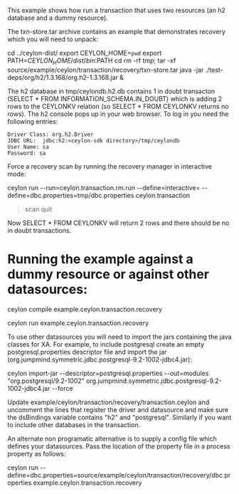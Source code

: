 This example shows how run a transaction that uses two resources (an h2 database and a dummy resource).

The txn-store.tar archive contains an example that demonstrates recovery which you will need to unpack:

  cd ../ceylon-dist/
  export CEYLON_HOME=`pwd`
  export PATH=$CEYLON_HOME/dist/bin:$PATH
  cd <ceylon-sdk dirctory> 
  rm -rf tmp; tar -xf source/example/ceylon/transaction/recovery/txn-store.tar
  java -jar ./test-deps/org/h2/1.3.168/org.h2-1.3.168.jar &

The h2 database in tmp/ceylondb.h2.db contains 1 in doubt transacton (SELECT * FROM INFORMATION_SCHEMA.IN_DOUBT) which is adding 2 rows to the CEYLONKV relation (so SELECT * FROM CEYLONKV returns no rows). The h2 console pops up in your web browser. To log in you need the following entries:

    Driver Class: org.h2.Driver
    JDBC URL:  jdbc:h2:<ceylon-sdk directory>/tmp/ceylondb
    User Name: sa
    Password: sa

Force a recovery scan by running the recovery manager in interactive mode:

ceylon run --run=ceylon.transaction.rm.run --define=interactive= --define=dbc.properties=tmp/dbc.properties ceylon.transaction
> scan
> quit

Now SELECT * FROM CEYLONKV will return 2 rows and there should be no in doubt transactions.

Running the example against a dummy resource or against other datasources:
======================

  ceylon compile example.ceylon.transaction.recovery

  ceylon run example.ceylon.transaction.recovery

To use other datasources you will need to import the jars containing the java classes for XA. For example,
to include postgresql create an empty postgresql.properties descriptor file and import the jar (org.jumpmind.symmetric.jdbc.postgresql-9.2-1002-jdbc4.jar):

  ceylon import-jar --descriptor=postgresql.properties --out=modules "org.postgresql/9.2-1002" org.jumpmind.symmetric.jdbc.postgresql-9.2-1002-jdbc4.jar --force

Update example/ceylon/transaction/recovery/transaction.ceylon and uncomment the lines that register the driver
and datasource and make sure the dsBindings variable contains "h2" and "postgresql". Similarly if you want to
include other databases in the transaction.

An alternate non programatic alternative is to supply a config file which defines your datasources. Pass
the location of the property file in a process property as follows:

  ceylon run --define=dbc.properties=source/example/ceylon/transaction/recovery/dbc.properties example.ceylon.transaction.recovery

